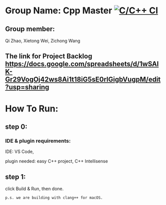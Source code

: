 # Group Name: Cpp Master [![C/C++ CI](https://github.com/LavinWong/CS555/actions/workflows/c-cpp.yml/badge.svg?branch=main)](https://github.com/LavinWong/CS555/actions/workflows/c-cpp.yml)


## Group member:
Qi	Zhao,
Xietong	Wei,
Zichong	Wang

## The link for Project Backlog https://docs.google.com/spreadsheets/d/1wSAlK-Gr29VogOj42ws8Ai1t18iG5sE0rlGigbVugpM/edit?usp=sharing

# How To Run:

## step 0:

### IDE & plugin requirements:
IDE: VS Code,

plugin needed: easy C++ project, C++ Intellisense

## step 1:

click Build & Run, 
then done. 

    p.s. we are building with clang++ for macOS. 
